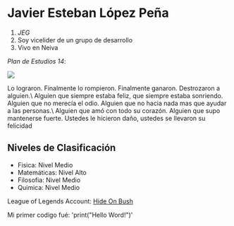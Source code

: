# Javier Esteban López Peña
1. *JEG*
2. Soy vicelider de un grupo de desarrollo
3. Vivo en Neiva

*Plan de Estudios 14*:

![](https://github.com/AndresDa1302/LABORATORIO1-CVDS2/blob/master/Javier%20Esteban%20L%C3%B3pez/PlanDeEstudios.PNG)

Lo lograron. Finalmente lo rompieron. Finalmente ganaron. Destrozaron a alguien.\ Alguien que siempre estaba feliz, que siempre estaba sonriendo. Alguien que no merecía el odio. Alguien que no hacia nada mas que ayudar a las personas.\ Alguien que amó con todo su corazón. Alguien que supo mantenerse fuerte. Ustedes le hicieron daño, ustedes se llevaron su felicidad

## Niveles de Clasificación
- Fisica: Nivel Medio
- Matemáticas: Nivel Alto
- Filosofia: Nivel Medio
- Quimica: Nivel Medio

League of Legends Account: [Hide On Bush](https://www.op.gg/summoner/userName=Hide+on+bush)

Mi primer codigo fué: 'print("Hello Word!")'